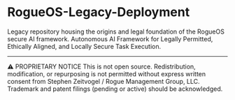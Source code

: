 # RogueOS-Legacy-Deployment
Legacy repository housing the origins and legal foundation of the RogueOS secure AI framework.
Autonomous AI Framework for Legally Permitted, Ethically Aligned, and Locally Secure Task Execution.
***********************************************************
⚠️ PROPRIETARY NOTICE
This is not open source.
Redistribution, modification, or repurposing is not permitted without express written consent from Stephen Zeitvogel / Rogue Management Group, LLC.
Trademark and patent filings (pending or active) should be acknowledged.

